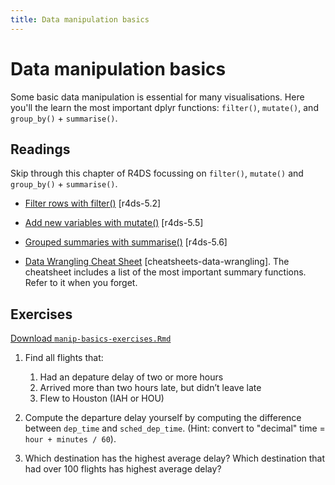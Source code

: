 ```yaml
---
title: Data manipulation basics
---
```


<!-- Generated automatically from manip-basics.yml. Do not edit by hand -->

# Data manipulation basics

Some basic data manipulation is essential for many visualisations. Here you'll
the learn the most important dplyr functions: `filter()`, `mutate()`, and
`group_by()` + `summarise()`.

## Readings

Skip through this chapter of R4DS focussing on `filter()`, `mutate()` and
`group_by()` + `summarise()`.

  * [Filter rows with filter()](http://r4ds.had.co.nz/transform.html#filter-rows-with-filter) [r4ds-5.2]

  * [Add new variables with mutate()](http://r4ds.had.co.nz/transform.html#add-new-variables-with-mutate) [r4ds-5.5]

  * [Grouped summaries with summarise()](http://r4ds.had.co.nz/transform.html#grouped-summaries-with-summarise) [r4ds-5.6]

  * [Data Wrangling Cheat Sheet](https://www.rstudio.com/wp-content/uploads/2015/02/data-wrangling-cheatsheet.pdf) [cheatsheets-data-wrangling].
    The cheatsheet includes a list of the most important summary functions.
    Refer to it when you forget.


## Exercises
[Download `manip-basics-exercises.Rmd`](manip-basics-exercises.Rmd)


1.  Find all flights that:

    1.  Had an depature delay of two or more hours
    2.  Arrived more than two hours late, but didn’t leave late
    3.  Flew to Houston (IAH or HOU)

2.  Compute the departure delay yourself by computing the difference between `dep_time` and `sched_dep_time`. (Hint: convert to "decimal" time = `hour + minutes / 60`).

3.  Which destination has the highest average delay? Which destination that had over 100 flights has highest average delay?


